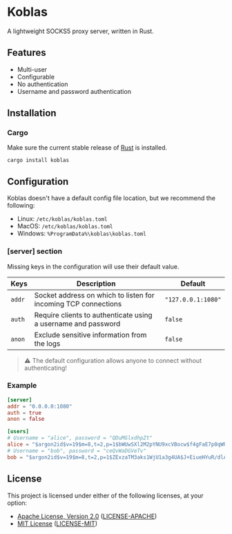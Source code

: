 # Koblas

A lightweight SOCKS5 proxy server, written in Rust.

## Features

* Multi-user
* Configurable
* No authentication
* Username and password authentication

## Installation

### Cargo

Make sure the current stable release of [Rust](https://rust-lang.org/tools/install) is installed.

```
cargo install koblas
```

## Configuration

Koblas doesn't have a default config file location, but we recommend the following:

* Linux: `/etc/koblas/koblas.toml`
* MacOS: `/etc/koblas/koblas.toml`
* Windows: `%ProgramData%\koblas\koblas.toml`

### [server] section

Missing keys in the configuration will use their default value.

| Keys   | Description                                                    | Default           |
|--------|----------------------------------------------------------------|-------------------|
| `addr` | Socket address on which to listen for incoming TCP connections | `"127.0.0.1:1080"`|
| `auth` | Require clients to authenticate using a username and password  | `false`           |
| `anon` | Exclude sensitive information from the logs                    | `false`           |

> :warning: The default configuration allows anyone to connect without authenticating!

### Example

```toml
[server]
addr = "0.0.0.0:1080"
auth = true
anon = false

[users]
# Username = "alice", password = "QDuMGlxdhpZt"
alice = "$argon2id$v=19$m=8,t=2,p=1$bWUwSXl2M2pYNU9xcVBocw$f4gFaE7p0qWRKw"
# Username = "bob", password = "ceQvWaDGVeTv"
bob = "$argon2id$v=19$m=8,t=2,p=1$ZExzaTM3aks1WjU1a3g4UA$J+EiueHYuR/dlA"
```

## License

This project is licensed under either of the following licenses, at your option:

* [Apache License, Version 2.0](https://apache.org/licenses/LICENSE-2.0)
  ([LICENSE-APACHE](https://github.com/ynuwenhof/koblas/blob/main/LICENSE-APACHE))
* [MIT License](https://opensource.org/licenses/MIT)
  ([LICENSE-MIT](https://github.com/ynuwenhof/koblas/blob/main/LICENSE-MIT))
